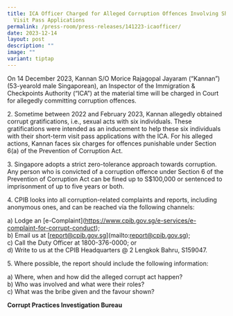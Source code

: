 ```yaml
---
title: ICA Officer Charged for Alleged Corruption Offences Involving Short Term
  Visit Pass Applications
permalink: /press-room/press-releases/141223-icaofficer/
date: 2023-12-14
layout: post
description: ""
image: ""
variant: tiptap
---
```

<p>On 14 December 2023, Kannan S/O Morice Rajagopal Jayaram (“Kannan”) (53-yearold male Singaporean), an Inspector of the Immigration &amp; Checkpoints Authority (“ICA”) at the material time will be charged in Court for allegedly committing corruption offences. </p><p>2. Sometime between 2022 and February 2023, Kannan allegedly obtained corrupt gratifications, i.e., sexual acts with six individuals. These gratifications were intended as an inducement to help these six individuals with their short-term visit pass applications with the ICA. For his alleged actions, Kannan faces six charges for offences punishable under Section 6(a) of the Prevention of Corruption Act. </p><p>3. Singapore adopts a strict zero-tolerance approach towards corruption. Any person who is convicted of a corruption offence under Section 6 of the Prevention of Corruption Act can be fined up to S$100,000 or sentenced to imprisonment of up to five years or both.</p><p>4. CPIB looks into all corruption-related complaints and reports, including anonymous ones, and can be reached via the following channels:</p><p>a) Lodge an&nbsp;[e-Complaint](<a href="https://www.cpib.gov.sg/e-services/e-complaint-for-corrupt-conduct" rel="noopener noreferrer nofollow" target="_blank">https://www.cpib.gov.sg/e-services/e-complaint-for-corrupt-conduct</a>);  <br>b) Email us at&nbsp;[<a href="mailto:report@cpib.gov.sg" rel="noopener noreferrer nofollow" target="_blank">report@cpib.gov.sg</a>](mailto:<a href="mailto:report@cpib.gov.sg" rel="noopener noreferrer nofollow" target="_blank">report@cpib.gov.sg</a>);  <br>c) Call the Duty Officer at 1800-376-0000; or  <br>d) Write to us at the CPIB Headquarters @ 2 Lengkok Bahru, S159047.</p><p>5. Where possible, the report should include the following information:  </p><p>a) Where, when and how did the alleged corrupt act happen?  <br>b) Who was involved and what were their roles?  <br>c) What was the bribe given and the favour shown?</p><p><strong>Corrupt Practices Investigation Bureau</strong></p>